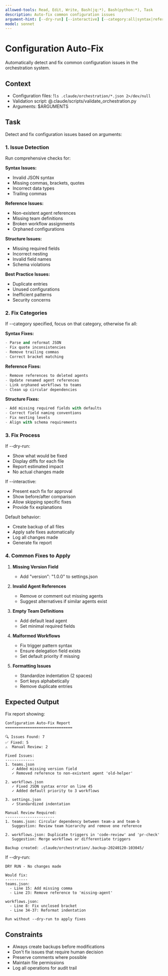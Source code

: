 ```yaml
---
allowed-tools: Read, Edit, Write, Bash(jq:*), Bash(python:*), Task
description: Auto-fix common configuration issues
argument-hint: [--dry-run] [--interactive] [--category:all|syntax|references|structure]
model: sonnet
---
```


# Configuration Auto-Fix

Automatically detect and fix common configuration issues in the orchestration system.

## Context
- Configuration files: !`ls .claude/orchestration/*.json 2>/dev/null`
- Validation script: @.claude/scripts/validate_orchestration.py
- Arguments: $ARGUMENTS

## Task

Detect and fix configuration issues based on arguments:

### 1. Issue Detection
Run comprehensive checks for:

**Syntax Issues:**
- Invalid JSON syntax
- Missing commas, brackets, quotes
- Incorrect data types
- Trailing commas

**Reference Issues:**
- Non-existent agent references
- Missing team definitions
- Broken workflow assignments
- Orphaned configurations

**Structure Issues:**
- Missing required fields
- Incorrect nesting
- Invalid field names
- Schema violations

**Best Practice Issues:**
- Duplicate entries
- Unused configurations
- Inefficient patterns
- Security concerns

### 2. Fix Categories

If --category specified, focus on that category, otherwise fix all:

**Syntax Fixes:**
```python
- Parse and reformat JSON
- Fix quote inconsistencies  
- Remove trailing commas
- Correct bracket matching
```

**Reference Fixes:**
```python
- Remove references to deleted agents
- Update renamed agent references
- Link orphaned workflows to teams
- Clean up circular dependencies
```

**Structure Fixes:**
```python
- Add missing required fields with defaults
- Correct field naming conventions
- Fix nesting levels
- Align with schema requirements
```

### 3. Fix Process

If --dry-run:
- Show what would be fixed
- Display diffs for each file
- Report estimated impact
- No actual changes made

If --interactive:
- Present each fix for approval
- Show before/after comparison
- Allow skipping specific fixes
- Provide fix explanations

Default behavior:
- Create backup of all files
- Apply safe fixes automatically
- Log all changes made
- Generate fix report

### 4. Common Fixes to Apply

1. **Missing Version Field**
   - Add "version": "1.0.0" to settings.json

2. **Invalid Agent References**
   - Remove or comment out missing agents
   - Suggest alternatives if similar agents exist

3. **Empty Team Definitions**
   - Add default lead agent
   - Set minimal required fields

4. **Malformed Workflows**
   - Fix trigger pattern syntax
   - Ensure delegation field exists
   - Set default priority if missing

5. **Formatting Issues**
   - Standardize indentation (2 spaces)
   - Sort keys alphabetically
   - Remove duplicate entries

## Expected Output

Fix report showing:
```
Configuration Auto-Fix Report
==============================

🔍 Issues Found: 7
✅ Fixed: 5
⚠️  Manual Review: 2

Fixed Issues:
-------------
1. teams.json
   ✓ Added missing version field
   ✓ Removed reference to non-existent agent 'old-helper'

2. workflows.json
   ✓ Fixed JSON syntax error on line 45
   ✓ Added default priority to 3 workflows

3. settings.json
   ✓ Standardized indentation

Manual Review Required:
----------------------
1. teams.json: Circular dependency between team-a and team-b
   Suggestion: Review team hierarchy and remove one reference

2. workflows.json: Duplicate triggers in 'code-review' and 'pr-check'
   Suggestion: Merge workflows or differentiate triggers

Backup created: .claude/orchestration/.backup-20240120-103045/
```

If --dry-run:
```
DRY RUN - No changes made

Would fix:
----------
teams.json:
  - Line 15: Add missing comma
  - Line 23: Remove reference to 'missing-agent'
  
workflows.json:
  - Line 8: Fix unclosed bracket
  - Line 34-37: Reformat indentation

Run without --dry-run to apply fixes
```

## Constraints
- Always create backups before modifications
- Don't fix issues that require human decision
- Preserve comments where possible
- Maintain file permissions
- Log all operations for audit trail